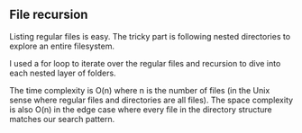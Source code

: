 ## File recursion 

Listing regular files is easy. The tricky part is following nested directories to explore an entire filesystem.

I used a for loop to iterate over the regular files and recursion to dive into each nested layer of folders.

The time complexity is O(n) where n is the number of files (in the Unix sense where regular files and directories are all files). The space complexity is also O(n) in the edge case where every file in the directory structure matches our search pattern.